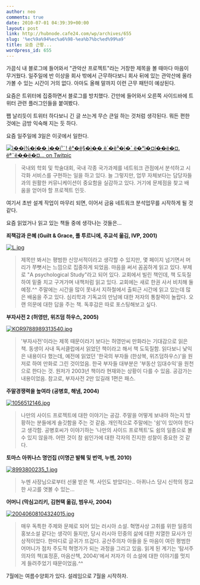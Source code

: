 ```yaml
---
author: neo
comments: true
date: 2010-07-01 04:39:39+00:00
layout: post
link: http://hubnode.cafe24.com/wp/archives/655
slug: '%ec%9a%94%ec%a6%98-%ea%b7%bc%ed%99%a9'
title: 요즘 근황...
wordpress_id: 655
---
```


가끔식 내 블로그에 들어와서 "관악산 프로젝트"라는 거창한 제목을 볼 때마다 마음이 무거웠다.
일주일에 반 이상을 회사 밖에서 근무하다보니 회사 뒤에 있는 관악산에 올라가볼 수 있는 시간이 거의 없다.
아마도 올해 말까지 이런 근무 패턴이 예상된다.

<!-- more -->

요즘은 트위터에 집중하면서 블로그를 방치했다.
간만에 들어와서 오른쪽 사이드바에 트위터 관련 플러그인들을 붙여봤다.

쨉 날리듯이 트위터 하다보니 긴 글 쓰는게 무슨 큰일 하는 것처럼 생각된다.
뭐든 편한 것에는 금방 익숙해 지는 듯 하다.

요즘 일주일에 3일은 이곳에서 일한다.

[![ì��ì¾�í�� ì��ì¹¨! ê°�ë§�ì�� ë´�ë³�ì�´ ë�°ì�¤í��ë�¤. ëª¨ë��ë�¤... on Twitpic](http://twitpic.com/show/thumb/1j7k3f.jpg)](http://twitpic.com/1j7k3f)



<blockquote>
국내외 학회 및 학술대회, 국내 각종 국가과제를 네트워크 관점에서 분석하고 시각화 서비스를 구현하는 일을 하고 있다.
늘 그렇지만, 업무 자체보다는 담당자들과의 원활한 커뮤니케이션이 중요함을 실감하고 있다.
거기에 문제점을 찾고 배움을 얻어야 할 프로젝트 인듯.
</blockquote>



여기서 초반 설계 작업이 마무리 되면, 이어서 금융 네트워크 분석업무를 시작하게 될 것 같다.

요즘 읽었거나 읽고 있는 책들 중에 생각나는 것들은...

**죄책감과 은혜 (Guilt & Grace, 폴 투르니에, 추교석 옮김, IVP, 2001)**

[![L.jpg](http://lh3.ggpht.com/_F9iY7Q3PUXc/TCwbUkaoOPI/AAAAAAAABTM/AU_wYhSARnY/s288/L.jpg)](http://lh3.ggpht.com/_F9iY7Q3PUXc/TCwbUkaoOPI/AAAAAAAABTM/AU_wYhSARnY/L.jpg?imgmax=400)


<blockquote>
제목만 봐서는 평범한 신앙서적이라고 생각할 수 있지만, 몇 페이지 넘기면서 머리가 쭈뼛서는 느낌으로 집중하게 되었음.
마음을 써서 꼼꼼하게 읽고 있다. 부제로 "A psychological Study"라고 되어 있다.
교회에서 빌린 책인데, 책 도둑질하여 밑줄 치고 구겨가며 내책처럼 읽고 있다.
교회에는 새로 한권 사서 비치해 둘 예정.^^
주말에는 시간을 많이 못내서 지하철에서 출퇴근 시간에 읽고 있는데 많은 배움을 주고 있다.
심리학과 기독교의 만남에 대한 저자의 통찰력이 놀랍다. 오랜 의문에 대한 답을 주는 책.
독후감은 따로 포스팅해보고 싶다.
</blockquote>



**부자사전 2 (허영만, 위즈덤 하우스, 2005)**

[![KOR9788989313540.jpg](http://lh4.ggpht.com/_F9iY7Q3PUXc/TCwbTmOxVKI/AAAAAAAABTA/6Pqxe9Ikfvc/s288/KOR9788989313540.jpg)](http://lh4.ggpht.com/_F9iY7Q3PUXc/TCwbTmOxVKI/AAAAAAAABTA/6Pqxe9Ikfvc/KOR9788989313540.jpg?imgmax=400)



<blockquote>
'부자사전'이라는 제목 때문이라기 보다는 허영만씨 만화라는 기대감으로 읽은 책.
동생이 사내 독서클럽에서 읽었던 책이라고 해서 책 도둑질함.
읽다보니 낯익은 내용이다 했는데, 예전에 읽었던 '한국의 부자들 (한상복, 위즈덤하우스)'을 원저로 하여 만화로 그린 것이었음.
한국 부자들 대부분은 '부동산 임대수익'을 원천으로 한다는 것.
원저가 2003년 책이라 현재와는 상황이 다를 수 있음. 공감가는 내용이었음.
참고로, 부자사전 2만 있길래 1편은 패스.
</blockquote>



**주말경쟁력을 높여라 (공병호, 해냄, 2004)**

[![1056512146.jpg](http://lh5.ggpht.com/_F9iY7Q3PUXc/TCwbT2npihI/AAAAAAAABTE/PcDy7qaHfvw/s288/1056512146.jpg)](http://lh5.ggpht.com/_F9iY7Q3PUXc/TCwbT2npihI/AAAAAAAABTE/PcDy7qaHfvw/1056512146.jpg?imgmax=400)



<blockquote>
나만의 사이드 프로젝트에 대한 이야기는 공감. 주말을 어떻게 보내야 하는지 방황하는 분들에게 솔깃함을 주는 것 같음.
개인적으로 주말에는 '쉼'이 있어야 한다고 생각함. 공병호씨가 이야기하는 '나만의 사이드 프로젝트'도 쉼의 일종으로 볼 수 있지 않을까.
어떤 것이 참 쉼인가에 대한 각자의 진지한 성찰이 중요한 것 같다.
</blockquote>



**토마스 아퀴나스 명언집 (이명곤 발췌 및 번역, 누멘, 2010)**

[![8993800235_1.jpg](http://lh4.ggpht.com/_F9iY7Q3PUXc/TCwbUBlTNWI/AAAAAAAABTI/Csgt2UQr_-Y/s288/8993800235_1.jpg)](http://lh4.ggpht.com/_F9iY7Q3PUXc/TCwbUBlTNWI/AAAAAAAABTI/Csgt2UQr_-Y/8993800235_1.jpg?imgmax=400)



<blockquote>
누멘 사장님으로부터 선물 받은 책. 사인도 받았다는..
아퀴나스 당시 신학의 정교한 사고를 엿볼 수 있는...
</blockquote>




**어머니 (막심고리키, 김현택 옮김, 범우사, 2004)**

[![20040608104324015.jpg](http://lh3.ggpht.com/_F9iY7Q3PUXc/TCwcpOR6AjI/AAAAAAAABTg/Xh0wfEG67EM/s288/20040608104324015.jpg)](http://lh3.ggpht.com/_F9iY7Q3PUXc/TCwcpOR6AjI/AAAAAAAABTg/Xh0wfEG67EM/20040608104324015.jpg?imgmax=400)



<blockquote>
매우 독특한 주제와 문체로 되어 있는 러시아 소설.
혁명사상 고취를 위한 일종의 홍보소설 같다는 생각이 들지만, 당시 러시아 민중의 삶에 대한 치열한 묘사가 인상적이었다.
한마디로 글귀가 뜨겁다.
공산주의자 아들을 둔 마음이 여린 평범한 어머니가 점차 주도적 혁명가가 되는 과정을 그리고 있음.
읽게 된 계기는 '탐서주의자의 책(표정훈, 마음산책, 2004)'에서 저자가 이 소설에 대한 이야기를 멋지게 들려주었기 때문이었음.^^
</blockquote>




7월에는 여름수양회가 있다. 설레임으로 7월을 시작하자.
